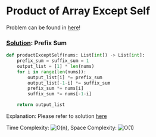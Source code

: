 # Product of Array Except Self

Problem can be found in [here](https://leetcode.com/problems/product-of-array-except-self/)!

### [Solution](/Prefix%20Sum/238-ProductofArrayExceptSelf/solution.py): Prefix Sum

```python
def productExceptSelf(nums: List[int]) -> List[int]:
    prefix_sum = suffix_sum = 1
    output_list = [1] * len(nums)
    for i in range(len(nums)):
        output_list[i] *= prefix_sum
        output_list[-1-i] *= suffix_sum
        prefix_sum *= nums[i]
        suffix_sum *= nums[-1-i]

    return output_list
```

Explanation: Please refer to solution [here](https://github.com/yuchia0221/Grind-75/tree/main/Array/238-ProductofArrayExceptSelf)

Time Complexity: ![O(n)](<https://latex.codecogs.com/svg.image?\inline&space;O(n)>), Space Complexity: ![O(1)](<https://latex.codecogs.com/svg.image?\inline&space;O(1)>)
